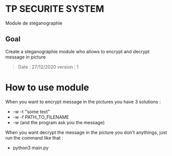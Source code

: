 # TP SECURITE SYSTEM

Module de steganographie

## Goal
Create a steganographie module who allows to encrypt and decrypt message in picture
> Date : 27/12/2020
> version : 1

# How to use module

When you want to encrypt message in the pictures you have 3 solutions :

<ul>
        <li>-w -t "some text"</li>
        <li>-w -f PATH_TO_FILENAME</li>
        <li>-w (and the program ask you the message)</li>
</ul>

When you want decrypt the message in the picture you don't anythings, just run the command like that :

<ul>
        <li>python3 main.py</li>
</ul>

